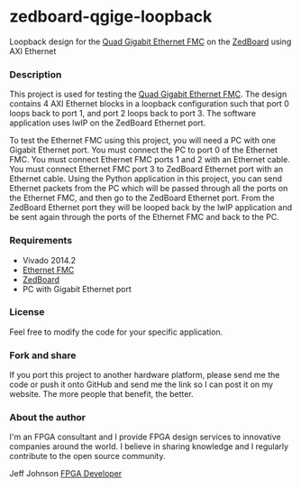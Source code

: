 zedboard-qgige-loopback
=======================

Loopback design for the [Quad Gigabit Ethernet FMC](http://ethernetfmc.com "Ethernet FMC") on the [ZedBoard](http://zedboard.org "ZedBoard") using AXI Ethernet

### Description

This project is used for testing the [Quad Gigabit Ethernet FMC](http://ethernetfmc.com "Ethernet FMC").
The design contains 4 AXI Ethernet blocks in a loopback configuration
such that port 0 loops back to port 1, and port 2 loops back to port 3.
The software application uses lwIP on the ZedBoard Ethernet port.

To test the Ethernet FMC using this project, you will need a PC with one
Gigabit Ethernet port. You must connect the PC to port 0 of the Ethernet
FMC. You must connect Ethernet FMC ports 1 and 2 with an Ethernet cable.
You must connect Ethernet FMC port 3 to ZedBoard Ethernet port with
an Ethernet cable. Using the Python application in this project, you can
send Ethernet packets from the PC which will be passed through all the
ports on the Ethernet FMC, and then go to the ZedBoard Ethernet port.
From the ZedBoard Ethernet port they will be looped back by the lwIP
application and be sent again through the ports of the Ethernet FMC and
back to the PC.

### Requirements

* Vivado 2014.2
* [Ethernet FMC](http://ethernetfmc.com "Ethernet FMC")
* [ZedBoard](http://zedboard.org "ZedBoard")
* PC with Gigabit Ethernet port

### License

Feel free to modify the code for your specific application.

### Fork and share

If you port this project to another hardware platform, please send me the
code or push it onto GitHub and send me the link so I can post it on my
website. The more people that benefit, the better.

### About the author

I'm an FPGA consultant and I provide FPGA design services to innovative
companies around the world. I believe in sharing knowledge and
I regularly contribute to the open source community.

Jeff Johnson
[FPGA Developer](http://www.fpgadeveloper.com "FPGA Developer")
